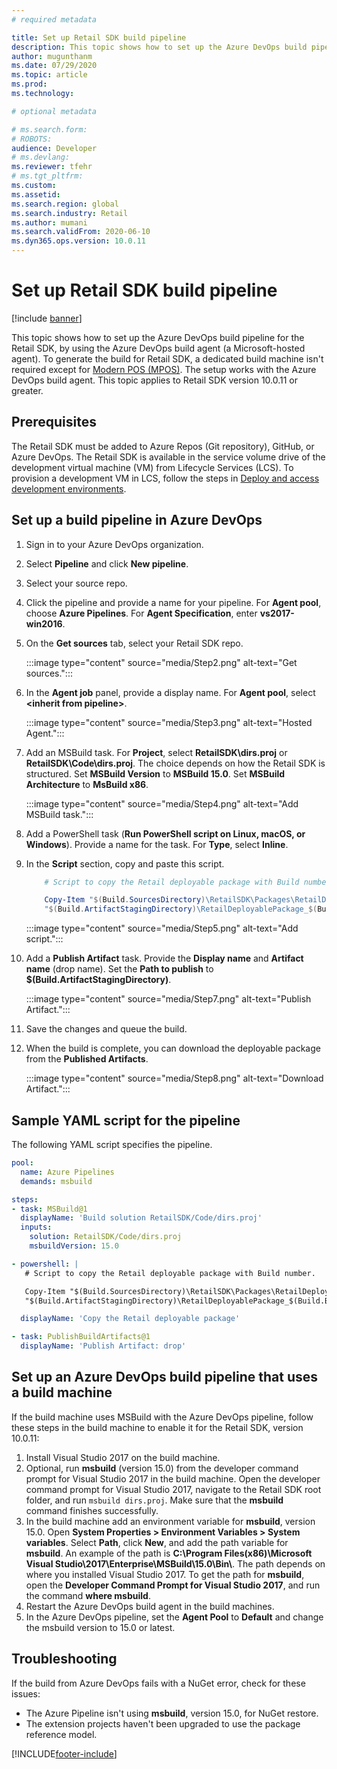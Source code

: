 ```yaml
---
# required metadata

title: Set up Retail SDK build pipeline
description: This topic shows how to set up the Azure DevOps build pipeline for the Retail SDK.
author: mugunthanm 
ms.date: 07/29/2020
ms.topic: article
ms.prod: 
ms.technology: 

# optional metadata

# ms.search.form: 
# ROBOTS: 
audience: Developer
# ms.devlang: 
ms.reviewer: tfehr
# ms.tgt_pltfrm: 
ms.custom: 
ms.assetid: 
ms.search.region: global
ms.search.industry: Retail
ms.author: mumani
ms.search.validFrom: 2020-06-10
ms.dyn365.ops.version: 10.0.11
---
```


# Set up Retail SDK build pipeline

[!include [banner](../../includes/banner.md)]

This topic shows how to set up the Azure DevOps build pipeline for the Retail SDK, by using the Azure DevOps build agent (a Microsoft-hosted agent). To generate the build for Retail SDK, a dedicated build machine isn't required except for [Modern POS (MPOS)](mpos-build-agent.md#why-cant-i-use-an-azure-devops-hosted-agent). The setup works with the Azure DevOps build agent. This topic applies to Retail SDK version 10.0.11 or greater. 

## Prerequisites

The Retail SDK must be added to Azure Repos (Git repository), GitHub, or Azure DevOps. The Retail SDK is available in the service volume drive of the development virtual machine (VM) from Lifecycle Services (LCS). To provision a development VM in LCS, follow the steps in [Deploy and access development environments](../../../fin-ops-core/dev-itpro/dev-tools/access-instances.md).

## Set up a build pipeline in Azure DevOps

1. Sign in to your Azure DevOps organization.
2. Select **Pipeline** and click **New pipeline**.
3. Select your source repo.
4. Click the pipeline and provide a name for your pipeline. For **Agent pool**, choose **Azure Pipelines**. For **Agent Specification**, enter **vs2017-win2016**.
5. On the **Get sources** tab, select your Retail SDK repo.

    :::image type="content" source="media/Step2.png" alt-text="Get sources.":::
    
6. In the **Agent job** panel, provide a display name. For **Agent pool**, select **\<inherit from pipeline\>**.

    :::image type="content" source="media/Step3.png" alt-text="Hosted Agent.":::

7. Add an MSBuild task. For **Project**, select **RetailSDK\\dirs.proj** or **RetailSDK\\Code\\dirs.proj**. The choice depends on how the Retail SDK is structured. Set **MSBuild Version** to **MSBuild 15.0**. Set **MSBuild Architecture** to **MsBuild x86**.

    :::image type="content" source="media/Step4.png" alt-text="Add MSBuild task.":::

8. Add a PowerShell task (**Run PowerShell script on Linux, macOS, or Windows**). Provide a name for the task. For **Type**, select **Inline**.

9. In the **Script** section, copy and paste this script.

    ```Powershell
        # Script to copy the Retail deployable package with Build number.

        Copy-Item "$(Build.SourcesDirectory)\RetailSDK\Packages\RetailDeployablePackage\RetailDeployablePackage.zip" -Destination
        "$(Build.ArtifactStagingDirectory)\RetailDeployablePackage_$(Build.BuildNumber).zip"
    ```

    :::image type="content" source="media/Step5.png" alt-text="Add script.":::

10. Add a **Publish Artifact** task. Provide the **Display name** and **Artifact name** (drop name). Set the **Path to publish** to **$(Build.ArtifactStagingDirectory)**.

    :::image type="content" source="media/Step7.png" alt-text="Publish Artifact.":::

10. Save the changes and queue the build.

11. When the build is complete, you can download the deployable package from the **Published Artifacts**.

    :::image type="content" source="media/Step8.png" alt-text="Download Artifact.":::

## Sample YAML script for the pipeline

The following YAML script specifies the pipeline.

```YAML
pool:
  name: Azure Pipelines
  demands: msbuild

steps:
- task: MSBuild@1
  displayName: 'Build solution RetailSDK/Code/dirs.proj'
  inputs:
    solution: RetailSDK/Code/dirs.proj
    msbuildVersion: 15.0

- powershell: |
   # Script to copy the Retail deployable package with Build number.

   Copy-Item "$(Build.SourcesDirectory)\RetailSDK\Packages\RetailDeployablePackage\RetailDeployablePackage.zip" -Destination
   "$(Build.ArtifactStagingDirectory)\RetailDeployablePackage_$(Build.BuildNumber).zip"

  displayName: 'Copy the Retail deployable package'

- task: PublishBuildArtifacts@1
  displayName: 'Publish Artifact: drop'
```

## Set up an Azure DevOps build pipeline that uses a build machine

If the build machine uses MSBuild with the Azure DevOps pipeline, follow these steps in the build machine to enable it for the Retail SDK, version 10.0.11:

1. Install Visual Studio 2017 on the build machine.
2. Optional, run **msbuild** (version 15.0) from the developer command prompt for Visual Studio 2017 in the build machine. Open the developer command prompt for Visual Studio 2017, navigate to the Retail SDK root folder, and run `msbuild dirs.proj`. Make sure that the **msbuild** command finishes successfully.  
3. In the build machine add an environment variable for **msbuild**, version 15.0. Open **System Properties > Environment Variables > System variables**. Select **Path**, click **New**, and add the path variable for **msbuild**. An example of the path is 
**C:\\Program Files(x86)\\Microsoft Visual Studio\\2017\\Enterprise\\MSBuild\\15.0\\Bin\\**. The path depends on where you installed Visual Studio 2017. To get the path for **msbuild**, open the **Developer Command Prompt for Visual Studio 2017**, and run the command **where msbuild**.
4. Restart the Azure DevOps build agent in the build machines.
5. In the Azure DevOps pipeline, set the **Agent Pool** to **Default** and change the msbuild version to 15.0 or latest.

## Troubleshooting

If the build from Azure DevOps fails with a NuGet error, check for these issues:

- The Azure Pipeline isn't using **msbuild**, version 15.0, for NuGet restore.
- The extension projects haven't been upgraded to use the package reference model.


[!INCLUDE[footer-include](../../../includes/footer-banner.md)]
